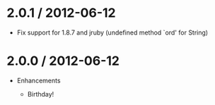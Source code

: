 # 2.0.1 / 2012-06-12

* Fix support for 1.8.7 and jruby (undefined method `ord' for String)

# 2.0.0 / 2012-06-12

* Enhancements

  * Birthday!
